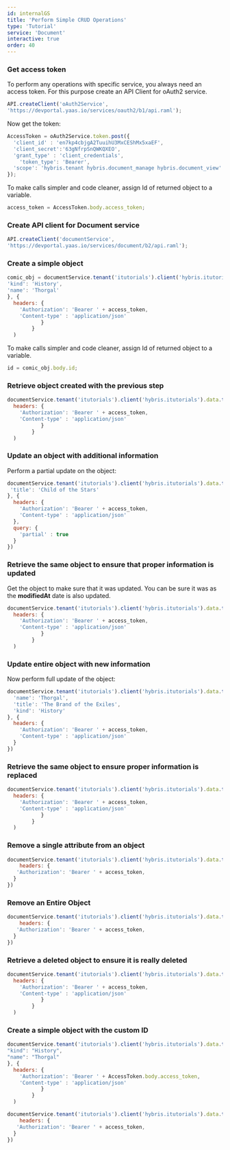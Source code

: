 ```yaml
---
id: internalGS
title: 'Perform Simple CRUD Operations'
type: 'Tutorial'
service: 'Document'
interactive: true
order: 40
---
```


### Get access token

To perform any operations with specific service, you always need an access token. For this purpose create an API Client for oAuth2 service.

```javascript
API.createClient('oAuth2Service',
'https://devportal.yaas.io/services/oauth2/b1/api.raml');
```

Now get the token:

```javascript
AccessToken = oAuth2Service.token.post({
  'client_id' : 'en7kp4cbjgA2TuuihU3MxCEShMx5xaEF',
  'client_secret':'63gNfrpSnQWKQXEO',
  'grant_type' : 'client_credentials',
    'token_type': 'Bearer',
  'scope': 'hybris.tenant hybris.document_manage hybris.document_view'
});
```

To make calls simpler and code cleaner, assign Id of returned object to a variable.

```javascript
access_token = AccessToken.body.access_token;
```

### Create API client for Document service


```javascript
API.createClient('documentService',
'https://devportal.yaas.io/services/document/b2/api.raml');
```

### Create a simple object


```javascript
comic_obj = documentService.tenant('itutorials').client('hybris.itutorials').data.type('comic').post({
'kind': 'History',
'name': 'Thorgal'
}, {
  headers: {
    'Authorization': 'Bearer ' + access_token,
    'Content-type' : 'application/json'
           }
		}
  )
```

To make calls simpler and code cleaner, assign Id of returned object to a variable.


```javascript
id = comic_obj.body.id;
```

### Retrieve object created with the previous step


```javascript
documentService.tenant('itutorials').client('hybris.itutorials').data.type('comic').dataId(id).get(null, {
  headers: {
    'Authorization': 'Bearer ' + access_token,
    'Content-type' : 'application/json'
           }
		}
  )
```

### Update an object with additional information

Perform a partial update on the object:

```javascript
documentService.tenant('itutorials').client('hybris.itutorials').data.type('comic').dataId(id).put({
 'title': 'Child of the Stars'
}, {
  headers: {
    'Authorization': 'Bearer ' + access_token,
    'Content-type' : 'application/json'
  },
  query: {
  	'partial' : true
  }
})
```

### Retrieve the same object to ensure that proper information is updated


Get the object to make sure that it was updated. You can be sure it was as the **modifiedAt** date is also updated.


```javascript
documentService.tenant('itutorials').client('hybris.itutorials').data.type('comic').dataId(id).get(null, {
  headers: {
    'Authorization': 'Bearer ' + access_token,
    'Content-type' : 'application/json'
           }
		}
  )
```

### Update entire object with new information

Now perform full update of the object:

```javascript
documentService.tenant('itutorials').client('hybris.itutorials').data.type('comic').dataId(id).put({
  'name': 'Thorgal',
  'title': 'The Brand of the Exiles',
  'kind': 'History'
}, {
  headers: {
    'Authorization': 'Bearer ' + access_token,
    'Content-type' : 'application/json'
  }
})
```

### Retrieve the same object to ensure proper information is replaced


```javascript
documentService.tenant('itutorials').client('hybris.itutorials').data.type('comic').dataId(id).get(null, {
  headers: {
    'Authorization': 'Bearer ' + access_token,
    'Content-type' : 'application/json'
           }
		}
  )
```

### Remove a single attribute from an object


```javascript
documentService.tenant('itutorials').client('hybris.itutorials').data.type('comic').dataId(id).attributeName('name').delete(null, {
	headers: {
   'Authorization': 'Bearer ' + access_token,
  }
})
```

### Remove an Entire Object


```javascript
documentService.tenant('itutorials').client('hybris.itutorials').data.type('comic').dataId(id).delete(null, {
	headers: {
   'Authorization': 'Bearer ' + access_token,
  }
})
```

### Retrieve a deleted object to ensure it is really deleted


```javascript
documentService.tenant('itutorials').client('hybris.itutorials').data.type('comic').dataId(id).get(null, {
  headers: {
    'Authorization': 'Bearer ' + access_token,
    'Content-type' : 'application/json'
           }
		}
  )
```

### Create a simple object with the custom ID



```javascript
documentService.tenant('itutorials').client('hybris.itutorials').data.type('comic').dataId('sampleId').post({
"kind": "History",
"name": "Thorgal"
}, {
  headers: {
    'Authorization': 'Bearer ' + AccessToken.body.access_token,
    'Content-type' : 'application/json'
           }
		}
  )
```

```javascript
documentService.tenant('itutorials').client('hybris.itutorials').data.type('comic').dataId('sampleId').delete(null, {
	headers: {
   'Authorization': 'Bearer ' + access_token,
  }
})
```
